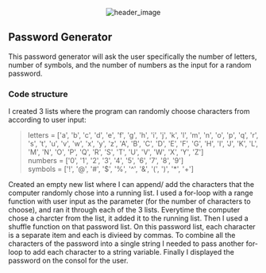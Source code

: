 <p align="center">
  <img src="" alt="header_image"/>
</p>

<h2>Password Generator</h2>

This password generator will ask the user specifically the number of letters, number of symbols, and the number of numbers as the input for a random password. 

<h3>Code structure</h3>

I created 3 lists where the program can randomly choose characters from according to user input:
>letters = ['a', 'b', 'c', 'd', 'e', 'f', 'g', 'h', 'i', 'j', 'k', 'l', 'm', 'n', 'o', 'p', 'q', 'r', 's', 't', 'u', 'v', 'w', 'x', 'y', 'z', 'A', 'B', 'C', 'D', 'E', 'F', 'G', 'H', 'I', 'J', 'K', 'L', 'M', 'N', 'O', 'P', 'Q', 'R', 'S', 'T', 'U', 'V', 'W', 'X', 'Y', 'Z'] </br>
>numbers = ['0', '1', '2', '3', '4', '5', '6', '7', '8', '9']</br>
>symbols = ['!', '@', '#', '$', '%', '^', '&', '(', ')', '*', '+']</br>

Created an empty new list where I can append/ add the characters that the computer randomly chose into a running list. I used a for-loop with a range function with user input as the parameter (for the number of characters to choose), and ran it through each of the 3 lists. Everytime the computer chose a charcter from the list, it added it to the running list. Then I used a shuffle function on that password list. On this password list, each character is a separate item and each is divieed by commas. To combine all the characters of the password into a single string I needed to pass another for-loop to add each character to a string variable. Finally I displayed the password on the consol for the user. 
